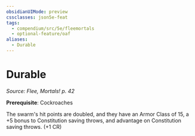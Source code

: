```yaml
---
obsidianUIMode: preview
cssclasses: json5e-feat
tags:
  - compendium/src/5e/fleemortals
  - optional-feature/oaf
aliases:
  - Durable
---
```

# Durable
*Source: Flee, Mortals! p. 42*  

**Prerequisite**: Cockroaches

The swarm's hit points are doubled, and they have an Armor Class of 15, a +5 bonus to Constitution saving throws, and advantage on Constitution saving throws. (+1 CR)